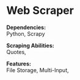 # Web Scraper


**Dependencies:**   
Python, Scrapy

**Scraping Abilities:**  
Quotes,

**Features:**  
File Storage, Multi-Input,